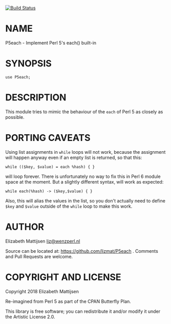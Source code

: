 [![Build Status](https://travis-ci.org/lizmat/P5each.svg?branch=master)](https://travis-ci.org/lizmat/P5each)

NAME
====

P5each - Implement Perl 5's each() built-in

SYNOPSIS
========

    use P5each;

DESCRIPTION
===========

This module tries to mimic the behaviour of the `each` of Perl 5 as closely as possible.

PORTING CAVEATS
===============

Using list assignments in `while` loops will not work, because the assignment will happen anyway even if an empty list is returned, so that this:

    while (($key, $value) = each %hash) { }

will loop forever. There is unfortunately no way to fix this in Perl 6 module space at the moment. But a slightly different syntax, will work as expected:

    while each(%hash) -> ($key,$value) { }

Also, this will alias the values in the list, so you don't actually need to define `$key` and `$value` outside of the `while` loop to make this work.

AUTHOR
======

Elizabeth Mattijsen <liz@wenzperl.nl>

Source can be located at: https://github.com/lizmat/P5each . Comments and Pull Requests are welcome.

COPYRIGHT AND LICENSE
=====================

Copyright 2018 Elizabeth Mattijsen

Re-imagined from Perl 5 as part of the CPAN Butterfly Plan.

This library is free software; you can redistribute it and/or modify it under the Artistic License 2.0.

